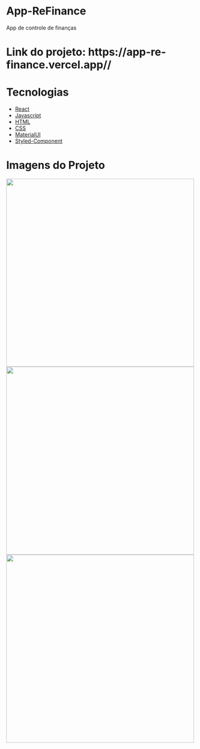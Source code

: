 # App-ReFinance
App de controle de finanças

<h1>Link do projeto: https://app-re-finance.vercel.app//</h1>

# Tecnologias
<ul>
<li>
<a href="https://pt-br.reactjs.org"/>React</a>
</li>
<li>
<a href="https://developer.mozilla.org/pt-BR/docs/Web/JavaScript"/>Javascript</a>
</li>
<li>
<a href="https://developer.mozilla.org/pt-BR/docs/Web/HTML"/>HTML</a>
</li>
<li>
<a href="https://developer.mozilla.org/pt-BR/docs/Web/CSS"/>CSS</a>
</li>
<li>
<a href="https://mui.com/pt/material-ui/getting-started/overview/"/>MaterialUI</a>
</li>
<li>
<a href="https://styled-components.com/docs"/>Styled-Component</a>
</li>
</ul>

# Imagens do Projeto 

<img width='500px' src='https://user-images.githubusercontent.com/86391973/183257613-354dcaf0-2edf-4466-958e-e0f97af5a1bd.png' />
<img width='500px' src='https://user-images.githubusercontent.com/86391973/183257650-2d530804-fcf6-417e-beb1-48d9b7e8bf54.png' />
<img width='500px' src='https://user-images.githubusercontent.com/86391973/183257669-fdf36472-6069-4514-95f7-d5865ddfee16.png' />
